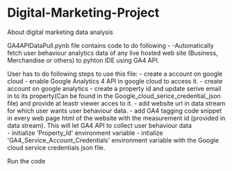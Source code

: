 # Digital-Marketing-Project
About digital marketing data analysis

GA4APIDataPull.pynb file contains code to do following -
    -Automatically fetch user behaviour analytics data of any live hosted web site (Business, Merchandise or others) to pyhton IDE using GA4 API. 
    
User has to do following steps to use this file:
    - create a account on google cloud
    - enable Google Analytics 4 API in google cloud to access it.
    - create account on google analytics
    - create a property id and update serive email in to its property(Can be found in the Google_cloud_serice_credential_json file) and provide at leastr viewer acces       to it.
    - add website url in data stream for which user wants user behaviour data. 
    - add GA4 tagging code snippet in every web page html of the website with the measurement id (provided in data stream). This will let GA4 API to collect user            behaviour data  
    - initialize 'Property_Id' environment variable
    - intialize 'GA4_Service_Account_Credentials' environment variable with the Google cloud service credentials json file. 

Run the code
